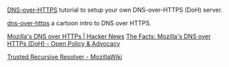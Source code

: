 
[DNS-over-HTTPS](https://www.aaflalo.me/2018/10/tutorial-setup-dns-over-https-server/)
tutorial to setup your own DNS-over-HTTPS (DoH) server.

[dns-over-https](https://hacks.mozilla.org/2018/05/a-cartoon-intro-to-dns-over-https/)
a cartoon intro to DNS over HTTPS.

[Mozilla's DNS over HTTPs | Hacker News](https://news.ycombinator.com/item?id=22412409)
[The Facts: Mozilla's DNS over HTTPs (DoH) - Open Policy & Advocacy](https://blog.mozilla.org/netpolicy/2020/02/25/the-facts-mozillas-dns-over-https-doh/)

[Trusted Recursive Resolver - MozillaWiki](https://wiki.mozilla.org/Trusted_Recursive_Resolver)
